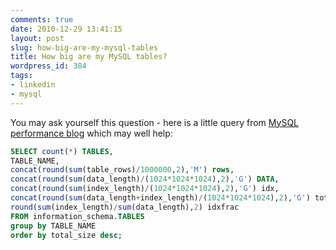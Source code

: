 ```yaml
---
comments: true
date: 2010-12-29 13:41:15
layout: post
slug: how-big-are-my-mysql-tables
title: How big are my MySQL tables?
wordpress_id: 384
tags:
- linkedin
- mysql
---
```


You may ask yourself this question - here is a little query from [MySQL performance blog](http://www.mysqlperformanceblog.com/) which may well help:

``` sql    
SELECT count(*) TABLES,
TABLE_NAME,
concat(round(sum(table_rows)/1000000,2),'M') rows,
concat(round(sum(data_length)/(1024*1024*1024),2),'G') DATA,
concat(round(sum(index_length)/(1024*1024*1024),2),'G') idx,
concat(round(sum(data_length+index_length)/(1024*1024*1024),2),'G') total_size,
round(sum(index_length)/sum(data_length),2) idxfrac
FROM information_schema.TABLES
group by TABLE_NAME
order by total_size desc;
```
